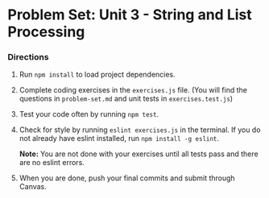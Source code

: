 # Problem Set: Unit 3 - String and List Processing 

### Directions
1. Run `npm install` to load project dependencies.
2. Complete coding exercises in the `exercises.js` file. (You will find the questions in `problem-set.md` and unit tests in `exercises.test.js`)
3. Test your code often by running `npm test`.
4. Check for style by running `eslint exercises.js` in the terminal. If you do not already have eslint installed, run `npm install -g eslint`.

   **Note:** You are not done with your exercises until all tests pass and there are no eslint errors.

5. When you are done, push your final commits and submit through Canvas.
